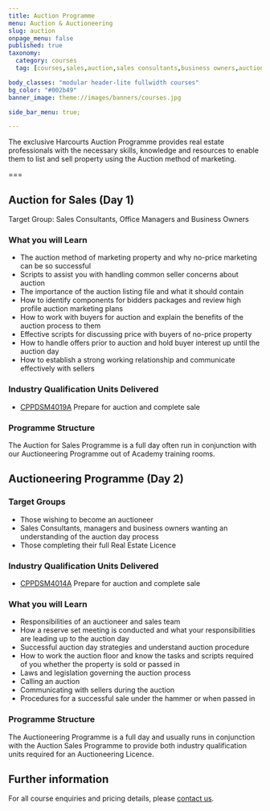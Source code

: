 ```yaml
---
title: Auction Programme
menu: Auction & Auctioneering
slug: auction
onpage_menu: false
published: true
taxonomy:
  category: courses
  tag: [courses,sales,auction,sales consultants,business owners,auctioneer,managers]

body_classes: "modular header-lite fullwidth courses"
bg_color: "#002b49"
banner_image: theme://images/banners/courses.jpg

side_bar_menu: true;

---
```


The exclusive Harcourts Auction Programme provides real estate professionals with the necessary skills, knowledge and resources to enable them to list and sell property using the Auction method of marketing.

===

## Auction for Sales (Day 1)
Target Group: Sales Consultants, Office Managers and Business Owners

### What you will Learn
- The auction method of marketing property and why no-price marketing can be so successful
- Scripts to assist you with handling common seller concerns about auction
- The importance of the auction listing file and what it should contain
- How to identify components for bidders packages and review high profile auction marketing plans
- How to work with buyers for auction and explain the benefits of the auction process to them
- Effective scripts for discussing price with buyers of no-price property
- How to handle offers prior to auction and hold buyer interest up until the auction day
- How to establish a strong working relationship and communicate effectively with sellers

### Industry Qualification Units Delivered
- [CPPDSM4019A](/get-qualified/units/cppdsm4019) Prepare for auction and complete sale

### Programme Structure
The Auction for Sales Programme is a full day often run in conjunction with our Auctioneering Programme out of Academy training rooms.

## Auctioneering Programme (Day 2)

### Target Groups
- Those wishing to become an auctioneer
- Sales Consultants, managers and business owners wanting an understanding of the auction day process
- Those completing their full Real Estate Licence

### Industry Qualification Units Delivered
- [CPPDSM4014A](/get-qualified/units/cppdsm4014) Prepare for auction and complete sale

### What you will Learn
- Responsibilities of an auctioneer and sales team
- How a reserve set meeting is conducted and what your responsibilities are leading up to the auction day
- Successful auction day strategies and understand auction procedure
- How to work the auction floor and know the tasks and scripts required of you whether the property is sold or passed in
- Laws and legislation governing the auction process
- Calling an auction
- Communicating with sellers during the auction
- Procedures for a successful sale under the hammer or when passed in

### Programme Structure
The Auctioneering Programme is a full day and usually runs in conjunction with the Auction Sales Programme to provide both industry qualification units required for an Auctioneering Licence.

## Further information
For all course enquiries and pricing details, please [contact us](/about-us/contact-us).
